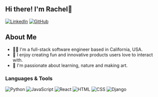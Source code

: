 ## Hi there! I'm Rachel👋

[![LinkedIn](https://img.shields.io/badge/jrachelr%20-%230077B5.svg?&style=flat-square&logo=linkedin&logoColor=white&link=https://www.linkedin.com/in/jrachelr1/)](https://www.linkedin.com/in/jrachelr1/)
[![GitHub](https://img.shields.io/badge/jrachelr%20-%23121011.svg?&style=flat-square&logo=github&logoColor=white&link=https://github.com/jrachelr)](https://github.com/jrachelr)

## About Me
* :woman_singer: I'm a full-stack software engineer based in California, USA.
* :tada: I enjoy creating fun and innovative products users love to interact with.
* :herb: I'm passionate about learning, nature and making art. 

### Languages & Tools
![Python](https://img.shields.io/badge/Python%20-forestgreen.svg?&style=flat-square&logo=python&logoColor=white)
![JavaScript](https://img.shields.io/badge/JavaScript%20-%23323330.svg?&style=flat-square&logo=javascript&logoColor=%23F7DF1E)
![React](https://img.shields.io/badge/React%20-%2320232a.svg?&style=flat-square&logo=react&logoColor=%2361DAFB)
![HTML](https://img.shields.io/badge/HTML5%20-%23E34F26.svg?&style=flat-square&logo=html5&logoColor=white)
![CSS](https://img.shields.io/badge/CSS3%20-%231572B6.svg?&style=flat-square&logo=css3&logoColor=white)
![Django](https://img.shields.io/badge/Django%20-%23323330.svg?&style=flat-square&logo=django&logoColor=#092E20)

